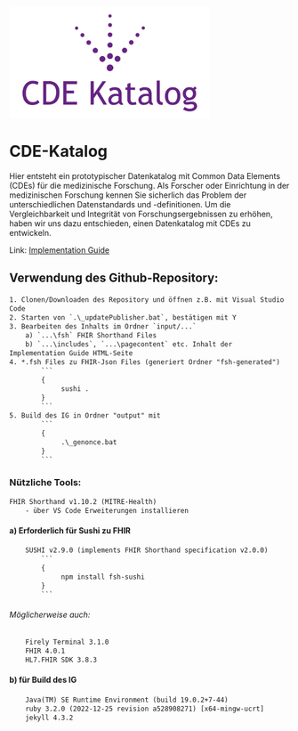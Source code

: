 <p align="center"> 

<a id="cde-catalog-logo" no-external="false" href="https://noctiz89.github.io/CDE-Katalog/output/index.html" target="_blank" rel="noopener noreferrer"><img height="200" alt="Visit our Implementation Guide" src="https://raw.githubusercontent.com/noctiz89/CDE-Katalog/main/input/images/cde-katalog_logo_slim.png"/></a></p>

<!---URL LOGO: https://raw.githubusercontent.com/noctiz89/CDE-Katalog/main/input/images/cde-katalog_logo_slim.png 
ALT aber gut : https://github.com/noctiz89/CDE-Katalog/blob/main/input/images/cde-katalog_logo_slim.png -->

# CDE-Katalog
Hier entsteht ein prototypischer Datenkatalog mit Common Data Elements (CDEs) für die medizinische Forschung. Als Forscher oder Einrichtung in der medizinischen Forschung kennen Sie sicherlich das Problem der unterschiedlichen Datenstandards und -definitionen. Um die Vergleichbarkeit und Integrität von Forschungsergebnissen zu erhöhen, haben wir uns dazu entschieden, einen Datenkatalog mit CDEs zu entwickeln.

Link: [Implementation Guide](https://noctiz89.github.io/CDE-Katalog/output/index.html)

## Verwendung des Github-Repository:
    1. Clonen/Downloaden des Repository und öffnen z.B. mit Visual Studio Code
    2. Starten von `.\_updatePublisher.bat`, bestätigen mit Y 
    3. Bearbeiten des Inhalts im Ordner `input/...`
        a) `...\fsh` FHIR Shorthand Files
        b) `...\includes`, `...\pagecontent` etc. Inhalt der Implementation Guide HTML-Seite
    4. *.fsh Files zu FHIR-Json Files (generiert Ordner "fsh-generated")
            ```
            {
                 sushi .
            }
            ``` 
    5. Build des IG in Ordner "output" mit
            ```
            {
                 .\_genonce.bat
            }
            ``` 

### Nützliche Tools:
    FHIR Shorthand v1.10.2 (MITRE-Health) 
        - über VS Code Erweiterungen installieren

#### a)  Erforderlich für Sushi zu FHIR
        SUSHI v2.9.0 (implements FHIR Shorthand specification v2.0.0)
            ```
            {
                 npm install fsh-sushi
            }
            ```     
###### Möglicherweise auch:
        Firely Terminal 3.1.0
        FHIR 4.0.1
        HL7.FHIR SDK 3.8.3
  

#### b)  für Build des IG
        Java(TM) SE Runtime Environment (build 19.0.2+7-44)
        ruby 3.2.0 (2022-12-25 revision a528908271) [x64-mingw-ucrt]
        jekyll 4.3.2

